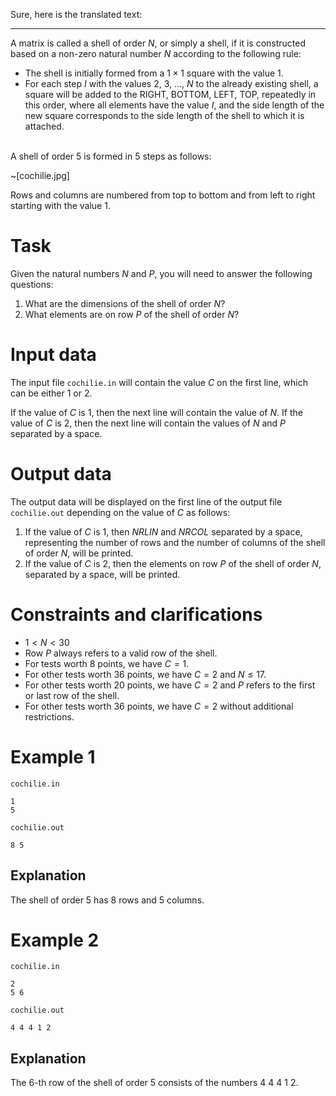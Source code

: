 Sure, here is the translated text:

---

A matrix is called a shell of order $N$, or simply a shell, if it is constructed based on a non-zero natural number $N$ according to the following rule:
- The shell is initially formed from a $1 \times 1$ square with the value $1$.
- For each step $I$ with the values $2$, $3$, ..., $N$ to the already existing shell, a square will be added to the RIGHT, BOTTOM, LEFT, TOP, repeatedly in this order, where all elements have the value $I$, and the side length of the new square corresponds to the side length of the shell to which it is attached.

\
A shell of order $5$ is formed in $5$ steps as follows:

~[cochilie.jpg]

Rows and columns are numbered from top to bottom and from left to right starting with the value $1$.

# Task
Given the natural numbers $N$ and $P$, you will need to answer the following questions:
1) What are the dimensions of the shell of order $N$?
2) What elements are on row $P$ of the shell of order $N$?

# Input data
The input file `cochilie.in` will contain the value $C$ on the first line, which can be either $1$ or $2$.

If the value of $C$ is $1$, then the next line will contain the value of $N$.
If the value of $C$ is $2$, then the next line will contain the values of $N$ and $P$ separated by a space.

# Output data
The output data will be displayed on the first line of the output file `cochilie.out` depending on the value of $C$ as follows:
1) If the value of $C$ is $1$, then $NRLIN$ and $NRCOL$ separated by a space, representing the number of rows and the number of columns of the shell of order $N$, will be printed.
2) If the value of $C$ is $2$, then the elements on row $P$ of the shell of order $N$, separated by a space, will be printed.

# Constraints and clarifications
- $1 < N < 30$
- Row $P$ always refers to a valid row of the shell.
- For tests worth 8 points, we have $C = 1$.
- For other tests worth 36 points, we have $C = 2$ and $N \leq 17$.
- For other tests worth 20 points, we have $C = 2$ and $P$ refers to the first or last row of the shell.
- For other tests worth 36 points, we have $C = 2$ without additional restrictions.

# Example 1
`cochilie.in`
```
1
5
```

`cochilie.out`
```
8 5
```

## Explanation
The shell of order $5$ has $8$ rows and $5$ columns.

# Example 2
`cochilie.in`
```
2
5 6
```
`cochilie.out`
```
4 4 4 1 2
```

## Explanation
The $6$-th row of the shell of order $5$ consists of the numbers $4\ 4\ 4\ 1\ 2$.